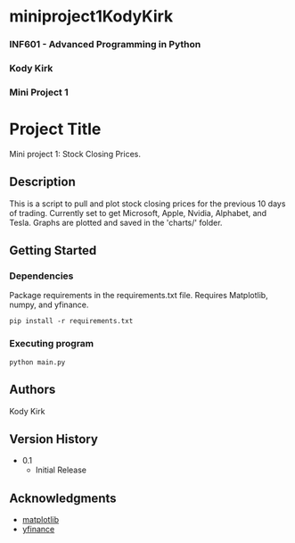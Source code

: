 # miniproject1KodyKirk

### INF601 - Advanced Programming in Python
### Kody Kirk
### Mini Project 1
 
 
# Project Title
 
Mini project 1: Stock Closing Prices.
 
## Description
 
This is a script to pull and plot stock closing prices for the previous 10 days of trading. Currently set to get Microsoft, Apple, Nvidia, Alphabet, and Tesla. Graphs are plotted and saved in the 'charts/' folder. 
 
## Getting Started
 
### Dependencies

Package requirements in the requirements.txt file. Requires Matplotlib, numpy, and yfinance. 

```
pip install -r requirements.txt
```

### Executing program

```
python main.py
```

## Authors
 
Kody Kirk

## Version History
 
* 0.1
    * Initial Release
 
## Acknowledgments
 
* [matplotlib](https://matplotlib.org/stable/api/pyplot_summary.html)
* [yfinance](https://ranaroussi.github.io/yfinance/reference/index.html)
